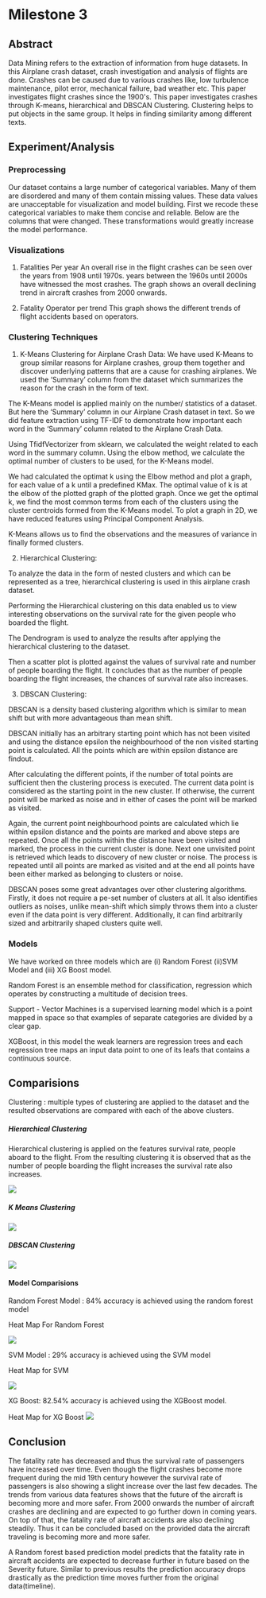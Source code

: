 # Milestone 3

## Abstract
Data Mining refers to the extraction of information from huge datasets. In this Airplane crash dataset, crash investigation and analysis of flights are done. Crashes can be caused due to various crashes like, low turbulence maintenance, pilot error, mechanical failure, bad weather etc. This paper investigates flight crashes since the 1900's. This paper investigates crashes through K-means, hierarchical and DBSCAN Clustering. Clustering helps to put objects in the same group. It helps in finding similarity among different texts. 

## Experiment/Analysis

### Preprocessing
Our dataset contains a large number of categorical variables. Many of them are disordered and many of them contain missing values. These data values are unacceptable for visualization and model building. First we recode these categorical variables to make them concise and reliable. Below are the columns that were changed. These transformations would greatly increase the model performance.

### Visualizations

1. Fatalities Per year
An overall rise in the flight crashes can be seen over the years from 1908 until 1970s. years between the 1960s until 2000s have witnessed the most crashes. The graph shows an overall declining trend in aircraft crashes from 2000 onwards.

2. Fatality Operator per trend
This graph shows the different trends of flight accidents based on operators.

### Clustering Techniques

1. K-Means Clustering for Airplane Crash Data:
We have used K-Means to group similar reasons for Airplane crashes, group them together and discover underlying patterns that are a cause for crashing airplanes. We used the ‘Summary’ column from the dataset which summarizes the reason for the crash in the form of text.

The K-Means model is applied mainly on the number/ statistics of a dataset. But here the ‘Summary’ column in our Airplane Crash dataset in text. So we did feature extraction using TF-IDF to demonstrate how important each word in the ‘Summary’ column related to the Airplane Crash Data.

Using TfidfVectorizer from sklearn, we calculated the weight related to each word in the summary column. Using the elbow method, we calculate the optimal number of clusters to be used, for the K-Means model.

We had calculated the optimat k using the Elbow method and plot a graph, for each value of a k until a predefined KMax. The optimal value of k is at the elbow of the plotted graph of the plotted graph. Once we get the optimal k, we find the most common terms from each of the clusters using the cluster centroids formed from the K-Means model. To plot a graph in 2D, we have reduced features using Principal Component Analysis. 

K-Means allows us to find the observations and the measures of variance in finally formed clusters.


2. Hierarchical Clustering:

To analyze the data in the form of nested clusters and which can be  represented as a tree, hierarchical clustering is used in this airplane crash dataset.

Performing the Hierarchical clustering on this data enabled us to view interesting observations on the survival rate for the given people who boarded the flight.

The Dendrogram is used to analyze the results after applying the hierarchical clustering to the dataset.

Then a scatter plot is plotted against the values of survival rate and number of people boarding the flight. It concludes that as the number of people boarding the flight increases, the chances of survival rate also increases.


3. DBSCAN Clustering:

DBSCAN is a density based clustering algorithm which is similar to mean shift but with more advantageous than mean shift.

DBSCAN initially has an arbitrary starting point which has not been visited and using the distance epsilon the neighbourhood of the non visited starting point is calculated. All the points which are within epsilon distance are findout. 

After calculating the different points, if the number of total points are sufficient then the clustering process is executed. The current data point is considered as the starting point in the new cluster. If otherwise, the current point will be marked as noise and in either of cases the point will be marked as visited.

Again, the current point neighbourhood points are calculated which lie within epsilon distance and the points are marked and above steps are repeated. Once all the points within the distance have been visited and marked, the process in the current cluster is done. Next one unvisited point is retrieved which leads to discovery of new cluster or noise. The process is repeated until all points are marked as visited and at the end all points have been either marked as belonging to clusters or noise. 

DBSCAN poses some great advantages over other clustering algorithms. Firstly, it does not require a pe-set number of clusters at all. It also identifies outliers as noises, unlike mean-shift which simply throws them into a cluster even if the data point is very different. Additionally, it can find arbitrarily sized and arbitrarily shaped clusters quite well.

### Models
We have worked on three models which are (i) Random Forest (ii)SVM Model and (iii) XG Boost model. 

Random Forest is an ensemble method for classification, regression which operates by constructing a multitude of decision trees.

Support - Vector Machines is a supervised learning model which is a point mapped in space so that examples of separate categories are divided by a clear gap.

XGBoost, in this model the weak learners are regression trees and each regression tree maps an input data point to one of its leafs that contains a continuous source.

## Comparisions

Clustering :  multiple types of clustering are applied to the dataset and the resulted observations are compared with each of the above clusters.

##### Hierarchical Clustering
Hierarchical clustering is applied on the features survival rate, people aboard to the flight. From the resulting clustering it is observed that as the number of people boarding the flight increases the survival rate also increases.

![](https://github.com/sandeepreddyb253/CMPE255-AirplaneCrash/blob/main/Images/hierarchical.PNG)

##### K Means Clustering

![](https://github.com/sandeepreddyb253/CMPE255-AirplaneCrash/blob/main/Images/kmeans.PNG)

##### DBSCAN Clustering

![](https://github.com/sandeepreddyb253/CMPE255-AirplaneCrash/blob/main/Images/dbscan.PNG)

#### Model Comparisions
Random Forest Model : 84% accuracy is achieved using the random forest model

Heat Map For Random Forest

![](https://github.com/sandeepreddyb253/CMPE255-AirplaneCrash/blob/main/Images/random.PNG)

SVM Model : 29% accuracy is achieved using the SVM model

Heat Map for SVM

![](https://github.com/sandeepreddyb253/CMPE255-AirplaneCrash/blob/main/Images/svm.PNG)

XG Boost: 82.54% accuracy is achieved using the XGBoost model.

Heat Map for XG Boost
![](https://github.com/sandeepreddyb253/CMPE255-AirplaneCrash/blob/main/Images/XGBoost.PNG)

## Conclusion

The fatality rate has decreased and thus the survival rate of passengers have increased over time. Even though the flight crashes become more frequent during the mid 19th century however the survival rate of passengers is also showing a slight increase over the last few decades. The trends from various data features shows that the future of the aircraft is becoming more and more safer. From 2000 onwards the number of aircraft crashes are declining and are expected to go further down in coming years. On top of that, the fatality rate of aircraft accidents are also declining steadily. Thus it can be concluded based on the provided data the aircraft traveling is becoming more and more safer. 

A Random forest based prediction model predicts that the fatality rate in aircraft accidents are expected to decrease further in future based on the Severity future. Similar to previous results the prediction accuracy drops drastically as the prediction time moves further from the original data(timeline).


